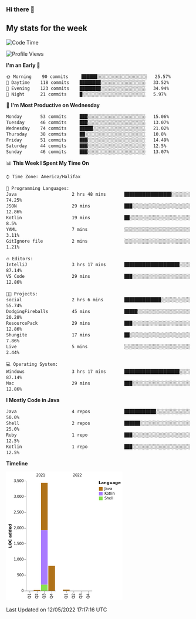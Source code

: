 ### Hi there 👋

## My stats for the week
<!--START_SECTION:waka-->
![Code Time](http://img.shields.io/badge/Code%20Time-191%20hrs%2041%20mins-blue)

![Profile Views](http://img.shields.io/badge/Profile%20Views-2-blue)

**I'm an Early 🐤** 

```text
🌞 Morning    90 commits     ██████░░░░░░░░░░░░░░░░░░░   25.57% 
🌆 Daytime    118 commits    ████████░░░░░░░░░░░░░░░░░   33.52% 
🌃 Evening    123 commits    ████████░░░░░░░░░░░░░░░░░   34.94% 
🌙 Night      21 commits     █░░░░░░░░░░░░░░░░░░░░░░░░   5.97%

```
📅 **I'm Most Productive on Wednesday** 

```text
Monday       53 commits     ███░░░░░░░░░░░░░░░░░░░░░░   15.06% 
Tuesday      46 commits     ███░░░░░░░░░░░░░░░░░░░░░░   13.07% 
Wednesday    74 commits     █████░░░░░░░░░░░░░░░░░░░░   21.02% 
Thursday     38 commits     ██░░░░░░░░░░░░░░░░░░░░░░░   10.8% 
Friday       51 commits     ███░░░░░░░░░░░░░░░░░░░░░░   14.49% 
Saturday     44 commits     ███░░░░░░░░░░░░░░░░░░░░░░   12.5% 
Sunday       46 commits     ███░░░░░░░░░░░░░░░░░░░░░░   13.07%

```


📊 **This Week I Spent My Time On** 

```text
⌚︎ Time Zone: America/Halifax

💬 Programming Languages: 
Java                     2 hrs 48 mins       ██████████████████░░░░░░░   74.25% 
JSON                     29 mins             ███░░░░░░░░░░░░░░░░░░░░░░   12.86% 
Kotlin                   19 mins             ██░░░░░░░░░░░░░░░░░░░░░░░   8.5% 
YAML                     7 mins              ░░░░░░░░░░░░░░░░░░░░░░░░░   3.11% 
GitIgnore file           2 mins              ░░░░░░░░░░░░░░░░░░░░░░░░░   1.21%

🔥 Editors: 
IntelliJ                 3 hrs 17 mins       █████████████████████░░░░   87.14% 
VS Code                  29 mins             ███░░░░░░░░░░░░░░░░░░░░░░   12.86%

🐱‍💻 Projects: 
social                   2 hrs 6 mins        ██████████████░░░░░░░░░░░   55.74% 
DodgingFireballs         45 mins             █████░░░░░░░░░░░░░░░░░░░░   20.28% 
ResourcePack             29 mins             ███░░░░░░░░░░░░░░░░░░░░░░   12.86% 
Shungite                 17 mins             ██░░░░░░░░░░░░░░░░░░░░░░░   7.86% 
Live                     5 mins              ░░░░░░░░░░░░░░░░░░░░░░░░░   2.44%

💻 Operating System: 
Windows                  3 hrs 17 mins       █████████████████████░░░░   87.14% 
Mac                      29 mins             ███░░░░░░░░░░░░░░░░░░░░░░   12.86%

```

**I Mostly Code in Java** 

```text
Java                     4 repos             ████████████░░░░░░░░░░░░░   50.0% 
Shell                    2 repos             ██████░░░░░░░░░░░░░░░░░░░   25.0% 
Ruby                     1 repo              ███░░░░░░░░░░░░░░░░░░░░░░   12.5% 
Kotlin                   1 repo              ███░░░░░░░░░░░░░░░░░░░░░░   12.5%

```


**Timeline**

![Chart not found](https://raw.githubusercontent.com/lyndseyy/lyndseyy/main/charts/bar_graph.png) 


 Last Updated on 12/05/2022 17:17:16 UTC
<!--END_SECTION:waka-->